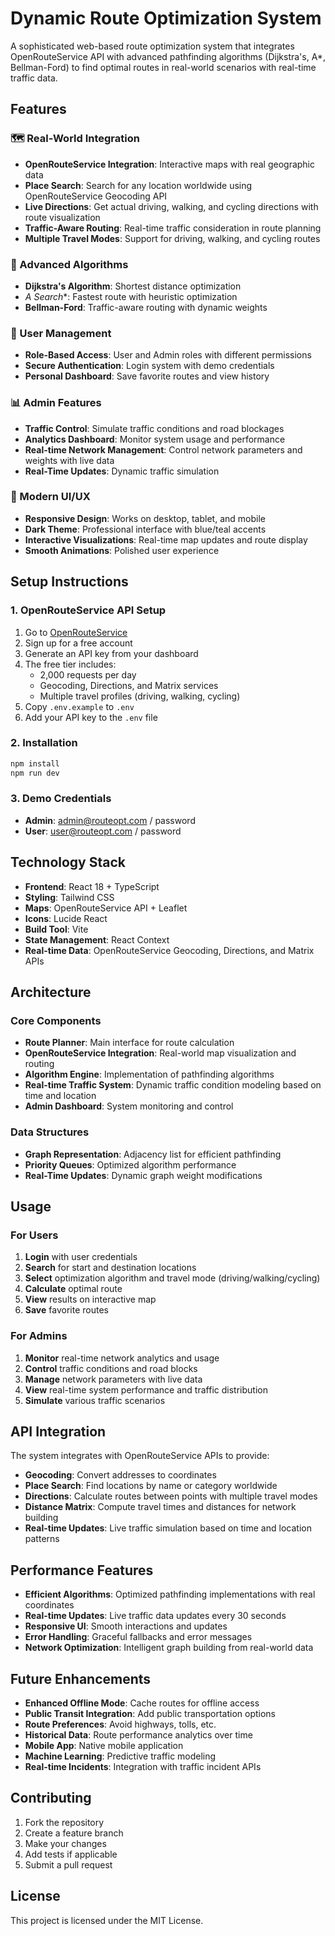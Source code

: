 # Dynamic Route Optimization System

A sophisticated web-based route optimization system that integrates OpenRouteService API with advanced pathfinding algorithms (Dijkstra's, A*, Bellman-Ford) to find optimal routes in real-world scenarios with real-time traffic data.

## Features

### 🗺️ Real-World Integration
- **OpenRouteService Integration**: Interactive maps with real geographic data
- **Place Search**: Search for any location worldwide using OpenRouteService Geocoding API
- **Live Directions**: Get actual driving, walking, and cycling directions with route visualization
- **Traffic-Aware Routing**: Real-time traffic consideration in route planning
- **Multiple Travel Modes**: Support for driving, walking, and cycling routes

### 🧮 Advanced Algorithms
- **Dijkstra's Algorithm**: Shortest distance optimization
- **A* Search**: Fastest route with heuristic optimization
- **Bellman-Ford**: Traffic-aware routing with dynamic weights

### 👥 User Management
- **Role-Based Access**: User and Admin roles with different permissions
- **Secure Authentication**: Login system with demo credentials
- **Personal Dashboard**: Save favorite routes and view history

### 📊 Admin Features
- **Traffic Control**: Simulate traffic conditions and road blockages
- **Analytics Dashboard**: Monitor system usage and performance
- **Real-time Network Management**: Control network parameters and weights with live data
- **Real-Time Updates**: Dynamic traffic simulation

### 🎨 Modern UI/UX
- **Responsive Design**: Works on desktop, tablet, and mobile
- **Dark Theme**: Professional interface with blue/teal accents
- **Interactive Visualizations**: Real-time map updates and route display
- **Smooth Animations**: Polished user experience

## Setup Instructions

### 1. OpenRouteService API Setup
1. Go to [OpenRouteService](https://openrouteservice.org/)
2. Sign up for a free account
3. Generate an API key from your dashboard
4. The free tier includes:
   - 2,000 requests per day
   - Geocoding, Directions, and Matrix services
   - Multiple travel profiles (driving, walking, cycling)
5. Copy `.env.example` to `.env`
6. Add your API key to the `.env` file

### 2. Installation
```bash
npm install
npm run dev
```

### 3. Demo Credentials
- **Admin**: admin@routeopt.com / password
- **User**: user@routeopt.com / password

## Technology Stack

- **Frontend**: React 18 + TypeScript
- **Styling**: Tailwind CSS
- **Maps**: OpenRouteService API + Leaflet
- **Icons**: Lucide React
- **Build Tool**: Vite
- **State Management**: React Context
- **Real-time Data**: OpenRouteService Geocoding, Directions, and Matrix APIs

## Architecture

### Core Components
- **Route Planner**: Main interface for route calculation
- **OpenRouteService Integration**: Real-world map visualization and routing
- **Algorithm Engine**: Implementation of pathfinding algorithms
- **Real-time Traffic System**: Dynamic traffic condition modeling based on time and location
- **Admin Dashboard**: System monitoring and control

### Data Structures
- **Graph Representation**: Adjacency list for efficient pathfinding
- **Priority Queues**: Optimized algorithm performance
- **Real-Time Updates**: Dynamic graph weight modifications

## Usage

### For Users
1. **Login** with user credentials
2. **Search** for start and destination locations
3. **Select** optimization algorithm and travel mode (driving/walking/cycling)
4. **Calculate** optimal route
5. **View** results on interactive map
6. **Save** favorite routes

### For Admins
1. **Monitor** real-time network analytics and usage
2. **Control** traffic conditions and road blocks
3. **Manage** network parameters with live data
4. **View** real-time system performance and traffic distribution
5. **Simulate** various traffic scenarios

## API Integration

The system integrates with OpenRouteService APIs to provide:
- **Geocoding**: Convert addresses to coordinates
- **Place Search**: Find locations by name or category worldwide
- **Directions**: Calculate routes between points with multiple travel modes
- **Distance Matrix**: Compute travel times and distances for network building
- **Real-time Updates**: Live traffic simulation based on time and location patterns

## Performance Features

- **Efficient Algorithms**: Optimized pathfinding implementations with real coordinates
- **Real-time Updates**: Live traffic data updates every 30 seconds
- **Responsive UI**: Smooth interactions and updates
- **Error Handling**: Graceful fallbacks and error messages
- **Network Optimization**: Intelligent graph building from real-world data

## Future Enhancements

- **Enhanced Offline Mode**: Cache routes for offline access
- **Public Transit Integration**: Add public transportation options
- **Route Preferences**: Avoid highways, tolls, etc.
- **Historical Data**: Route performance analytics over time
- **Mobile App**: Native mobile application
- **Machine Learning**: Predictive traffic modeling
- **Real-time Incidents**: Integration with traffic incident APIs

## Contributing

1. Fork the repository
2. Create a feature branch
3. Make your changes
4. Add tests if applicable
5. Submit a pull request

## License

This project is licensed under the MIT License.
